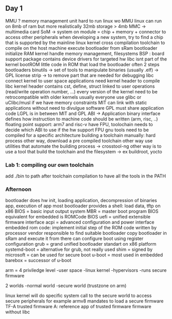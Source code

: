 ## Day 1

MMU ? memory management unit
hard to run linux wo MMU
linux can run on 8mb of ram but more realistically 32mb
storage > 4mb
MMC -> multimedia card
SoM -> system on module = chip + memory + connector to access other peripherals
when developing a new system, try to find a chip that is supported by the mainline linux kernel
cross compilation toolchain to compile on the host machine
execute bootloader from sRam
bootloader initialize RAM 
kernel handle memory management, filesystems
BSP : board support package
contains device drivers for targeted hw
libc isnt part of the kernel
bootROM little code in ROM that load the bootloader
often 2 steps bootloaders
binutils -> set of tools to manipulate binaries (usually .elf) -> GPL license
strip -> to remove part that are needed for debugging
libc connect kernel to user space applications
need kernel header to compile libc
kernel header contains cst, define, struct linked to user operations (read/write operation number, ...)
every version of the kernel need to be retrocompatible with older kernels 
usually everyone use glibc or uClibc/musl if we have memory constraints
MIT can link with static applications without need to divulgue software
GPL must share application code
LGPL is in between MIT and GPL
ABI -> Application binary interface 
defines how instruction to machine code should be written (arm, risc, ..)
floating point support: arm7 and risc-v have FPU, toolochain needs to decide which ABI to use if the hw support FPU
gnu tools need to be compiled for a specific architecture
building a toolchain manually: hard process
other way, download a pre compiled toolchain
other way use utilities that automate the building process -> crosstool-ng
other way is to use a tool that build the toolchain and the filesystem -> ex buildroot, yocto

### Lab 1: compiling our own toolchain

add ./bin to path after toolchain compilation to have all the tools in the PATH

### Afternoon

bootloader does hw init, loading application, decompression of binaries app, execution of app
most bootloader provides a shell: load data, tftp
on x86
    BIOS = basic input output system
    MBR = master boot program
    BIOS equivalent for embedded is ROMCode
    BIOS
    uefi = unified extensible firmware interface
    acpi = advanced configuration and power interface
embedded
    rom code: implement initial step of the ROM code
    written by processor vendor
    responsible to find suitable bootloader
    copy bootloader in sRam and execute it from there
    can configure boot using register configuration
grub = grand unified bootloader
standart on x86 platform
systemd-boot = alternative for grub, not really used
shim = signed by microsoft = can be used for secure boot
u-boot = most used in embedded
barebox = successor of u-boot

arm = 4 priviledge level
-user space
-linux kernel
-hypervisors
-runs secure firmware

2 worlds
-normal world
-secure world (trustzone on arm)

linux kernel will do specific system call to the secure world to access secure peripherals for example
armv8 mandates to load a secure firmware
TF-A trusted firmware A: reference app of trusted firmware
firmware without libc
